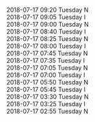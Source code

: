 2018-07-17 09:20 Tuesday  N  
2018-07-17 09:05 Tuesday  I  
2018-07-17 09:00 Tuesday  N  
2018-07-17 08:40 Tuesday  I  
2018-07-17 08:25 Tuesday  N  
2018-07-17 08:00 Tuesday  I  
2018-07-17 07:45 Tuesday  N  
2018-07-17 07:35 Tuesday  I  
2018-07-17 07:05 Tuesday  N  
2018-07-17 07:00 Tuesday  I  
2018-07-17 05:50 Tuesday  N  
2018-07-17 05:45 Tuesday  I  
2018-07-17 03:30 Tuesday  N  
2018-07-17 03:25 Tuesday  I  
2018-07-17 02:55 Tuesday  N  
